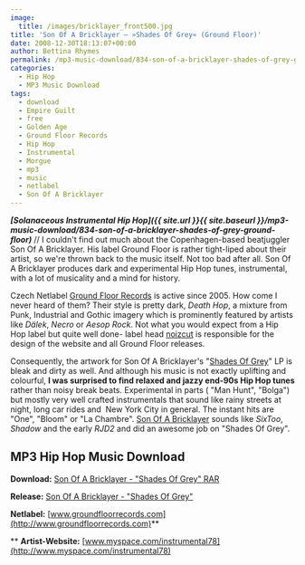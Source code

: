 ```yaml
---
image:
  title: /images/bricklayer_front500.jpg
title: 'Son Of A Bricklayer – »Shades Of Grey« (Ground Floor)'
date: 2008-12-30T18:13:07+00:00
author: Bettina Rhymes
permalink: /mp3-music-download/834-son-of-a-bricklayer-shades-of-grey-ground-floor
categories:
  - Hip Hop
  - MP3 Music Download
tags:
  - download
  - Empire Guilt
  - free
  - Golden Age
  - Ground Floor Records
  - Hip Hop
  - Instrumental
  - Morgue
  - mp3
  - music
  - netlabel
  - Son Of A Bricklayer
---
```

***[Solanaceous Instrumental Hip Hop]({{ site.url }}{{ site.baseurl }}/mp3-music-download/834-son-of-a-bricklayer-shades-of-grey-ground-floor)*** // I couldn't find out much about the Copenhagen-based beatjuggler Son Of A Bricklayer. His label Ground Floor is rather tight-liped about their artist, so we're thrown back to the music itself. Not too bad after all. Son Of A Bricklayer produces dark and experimental Hip Hop tunes, instrumental, with a lot of musicality and a mind for history.

<!--more-->

<!--adsense-->

Czech Netlabel [Ground Floor Records](http://www.groundfloorrecords.com/) is active since 2005. How come I never heard of them? Their style is pretty dark, _Death Hop_, a mixture from Punk, Industrial and Gothic imagery which is prominently featured by artists like _Dälek_, _Necro_ or _Aesop Rock_. Not what you would expect from a Hip Hop label but quite well done- label head [noizcut](http://www.myspace.com/djnoizcut) is responsible for the design of the website and all Ground Floor releases.

<span class="searchMonkey-displayURL">Consequently, the artwork for Son Of A Bricklayer's "<a href="http://www.groundfloorrecords.com/catalog/GFR21LP.html">Shades Of Grey</a>" LP is bleak and dirty as well. And although his music is not exactly uplifting and colourful, <strong>I was surprised to find relaxed and jazzy end-90s Hip Hop tunes </strong>rather than noisy break beats. Experimental in parts ( "Man Hunt", "Bolga") but mostly very well crafted instrumentals that sound like rainy streets at night, long car rides and  New York City in general. The instant hits are "One", "Bloom" or "La Chambre". <a href="http://www.myspace.com/instrumental78">Son Of A Bricklayer</a> sounds like <em>SixToo</em>, <em>Shadow</em> and </span><span class="searchMonkey-displayURL">the early <em>RJD2</em> </span><span class="searchMonkey-displayURL">and did an awesome job on "Shades Of Grey".<br /> </span>

## MP3 Hip Hop Music Download

**Download:** [Son Of A Bricklayer - "Shades Of Grey" RAR](http://www.groundfloorrecords.com/downloads/gfr21lp-son_of_a_bricklayer-shades_of_grey-2008.rar)
  
**Release:** [Son Of A Bricklayer - "Shades Of Grey"](http://www.groundfloorrecords.com/catalog/GFR21LP.html)
  
**Netlabel:** [www.groundfloorrecords.com](http://www.groundfloorrecords.com)**
  
** **Artist-Website:** [www.myspace.com/instrumental78](http://www.myspace.com/instrumental78)
